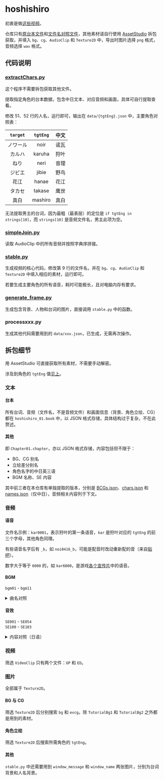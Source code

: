 # hoshishiro

初衷是做[这些视频](https://space.bilibili.com/476232350/lists/5105429)。

仓库只有[原台本文件](https://github.com/788009/hoshishiro/blob/main/MonoBehaviour/hoshishiro_01.book.json)和[文件名对照文件](https://github.com/788009/hoshishiro/blob/main/MonoBehaviour/Chapter01.chapter.json)，其他素材请自行使用 [AssetStudio](https://github.com/Perfare/AssetStudio) 拆包获取，并填入 `bg`、`cg`、`AudioClip` 和 `Texture2D` 中，导出时图片选择 `png` 格式，音频选择 `wav` 格式。

## 代码说明

### [extractChars.py](https://github.com/788009/hoshishiro/blob/main/extractChars.py)

这个程序不需要拆包获取其他文件。

提取指定角色的台本数据，包含中日文本、对应音频和画面，具体可自行提取查看。

修改 51、52 行的人名，运行即可，输出在 `data/{tgtEng}.json` 中，主要角色对照表：

|`target`|`tgtEng`|中文|
|:-:|:-:|:-:|
|ノワール|noir|诺瓦|
|カルハ|karuha|狩叶|
|ねり|neri|音理|
|ジビエ|jibie|野鸟|
|花江|hanae|花江|
|タカセ|takase|鹰世|
|真白|mashiro|真白|

无法提取男主的台词，因为最粗（最表层）的定位是 `if tgtEng in strings[10]`，而 `strings[10]` 是音频文件名，男主此项为空。

### [simpleJoin.py](https://github.com/788009/hoshishiro/blob/main/simpleJoin.py)

读取 AudioClip 中的所有音频并按照字典序拼接。

### [stable.py](https://github.com/788009/hoshishiro/blob/main/stable.py)

生成视频的核心代码，修改第 9 行的文件名，并在 `bg`、`cg`、`AudioClip` 和 `Texture2D` 中填入相应的素材，运行即可。

若要生成主要角色的所有语音，耗时可能极长，且对电脑内存有要求。

### [generate_frame.py](https://github.com/788009/hoshishiro/blob/main/generate_frame.py)

生成包含背景、人物和台词的图片，直接调用 `stable.py` 中的函数。

### processxxx.py

生成其他代码需要用到的 `data/xxx.json`，已生成，无需再次操作。

## 拆包细节

用 AssetStudio 可直接获取所有素材，不需要手动解密。

涉及到角色的 `tgtEng` 值[见上](https://github.com/788009/hoshishiro?tab=readme-ov-file#extractcharspy)。

### 文本

#### 台本

所有台词、音频（文件名，不是音频文件）和画面信息（背景、角色立绘、CG）都在 `hoshishiro_01.book` 中，以 JSON 格式存储，具体结构过于复杂，不在此赘述。

#### 其他

即 `Chapter01.chapter`，亦以 JSON 格式存储，内容包括但不限于：

- BG、CG 别名
- 立绘差分别名
- 角色名字的中日英三语
- BGM 名称、SE 内容

其中前三者在本仓库有单独提取的版本，分别是 [BCGs.json](https://github.com/788009/hoshishiro/blob/main/data/BCGs.json)、[chars.json](https://github.com/788009/hoshishiro/blob/main/data/chars.json) 和 [names.json](https://github.com/788009/hoshishiro/blob/main/data/names.json)（仅中日），音频相关内容列于下文。

### 音频

#### 语音

文件名示例：`kar0001`，表示狩叶的第一条语音，`kar` 是狩叶对应的 `tgtEng` 的前三个字母，其他角色同理。

有些语音名字后有 `_b`，如 `noi0416_b`，可能是配音时改动重新配的音（来自[贴吧](https://tieba.baidu.com/p/7474577881)）。

数字大于等于 `6000` 的，如 `kar6000`，是游戏[各个宣传片](https://www.youtube.com/watch?v=MEJC0FsCido&list=PL-PtwSDik6nTAPjGgkBUGY8IMr9A4LAUx)中的语音。

#### BGM

`bgm01` - `bgm11`

<details>
<summary>曲名对照</summary>

|文件名|曲名|备注|
|-|-|-|
|`bgm01`|星空鉄道ミルキーウェイ||
|`bgm02`|気ままな日常||
|`bgm03`|星の海||
|`bgm04`|列車はゆく||
|`bgm05`|猫耳としっぽ||
|`bgm06`|cutie conductor|狩叶搞事曲|
|`bgm07`|おかえりなさい|音理|
|`bgm08`|暗影|恐怖场景|
|`bgm09`|砕け散る星|如泣如诉|
|`bgm10`|終わらない旅||
|`bgm11`|OPのピアノVer|スタートリップ Piano Ver.|

</details>

#### 音效

`SE001` - `SE054`  
`SE100` - `SE103`

<details>
<summary>内容对照（日语）</summary>

|文件名|内容|
|-|-|
|`SE001`|蒸気機関車：汽笛|
|`SE002`|蒸気機関車：停止するためにブレーキ|
|`SE003`|蒸気機関車：停車中|
|`SE004`|蒸気機関車：走行中|
|`SE005`|木製ドア開く|
|`SE006`|抱きつく音|
|`SE007`|ライターの音|
|`SE008`|ベル|
|`SE009`|エンジン始動音|
|`SE010`|倒れる音|
|`SE011`|紙めくる|
|`SE012`|金属開ける|
|`SE013`|シューという蒸気音|
|`SE014`|セミの声|
|`SE015`|冷蔵庫開ける音|
|`SE017`|蒸気機関車_蒸気を出す音|
|`SE018`|椅子から立ち上がる|
|`SE021`|天窓閉める|
|`SE022`|缶を置く１|
|`SE023`|プルタブ開ける|
|`SE024`|プルタブ開ける（ビール）|
|`SE024a`|プルタブ開ける（ビール）|
|`SE025`|木製ドア強く開く|
|`SE026`|スケッチブックに鉛筆で書く|
|`SE027`|水をかける|
|`SE028`|手を合わせる|
|`SE029`|ビニールがさ|
|`SE030`|手持ち花火|
|`SE031`|線香花火|
|`SE032`|カーテン開ける|
|`SE033`|南京錠鍵をあける|
|`SE034`|木製扉あける（重め）|
|`SE035`|予告ベル|
|`SE036`|心臓の音|
|`SE036b`|心臓の音（トクントクン|
|`SE037`|アパートの鍵ドア開ける（ガチャ|
|`SE038`|アパートの鍵開ける（ガチャ|
|`SE039`|アパートのドア開ける（ガチャン|
|`SE040`|アパートのドア叩く（ガンガンガンガン|
|`SE041`|茂み（ガサッ|
|`SE042`|冷蔵庫を開ける|
|`SE043`|スケッチブックのページをめくる|
|`SE044`|コケる（どしーん|
|`SE045`|自動ドア開く|
|`SE046`|物がさごそ|
|`SE047`|病室のドアに触れる（ガチャ|
|`SE048`|病室のスライドドアを開ける|
|`SE049`|物音（ガタッ|
|`SE050`|猫の声|
|`SE051`|ざわめき|
|`SE052`|病室ドア閉める|
|`SE053`|叩かれる|
|`SE054`|心電図音|
|`SE100`|足音_ノワール_歩く|
|`SE101`|足音_ノワール_走る|
|`SE102`|足音_女性_歩く|
|`SE103`|足音_女性_走る|

</details>

### 视频

筛选 `VideoClip` 只有两个文件：`OP` 和 `ED`。

### 图片

全部属于 `Texture2D`。

#### BG 与 CG

筛选 `Texture2D` 后分别搜索 `bg` 和 `evcg`，除 `TutorialBg1` 和 `TutorialBg2` 之外都是用到的素材。

#### 角色立绘

筛选 `Texture2D` 后搜索所需角色的 `tgtEng`。

#### 其他

`stable.py` 中还需要用到 `window_message` 和 `window_name` 两张图片，分别为台词背景和人名背景。